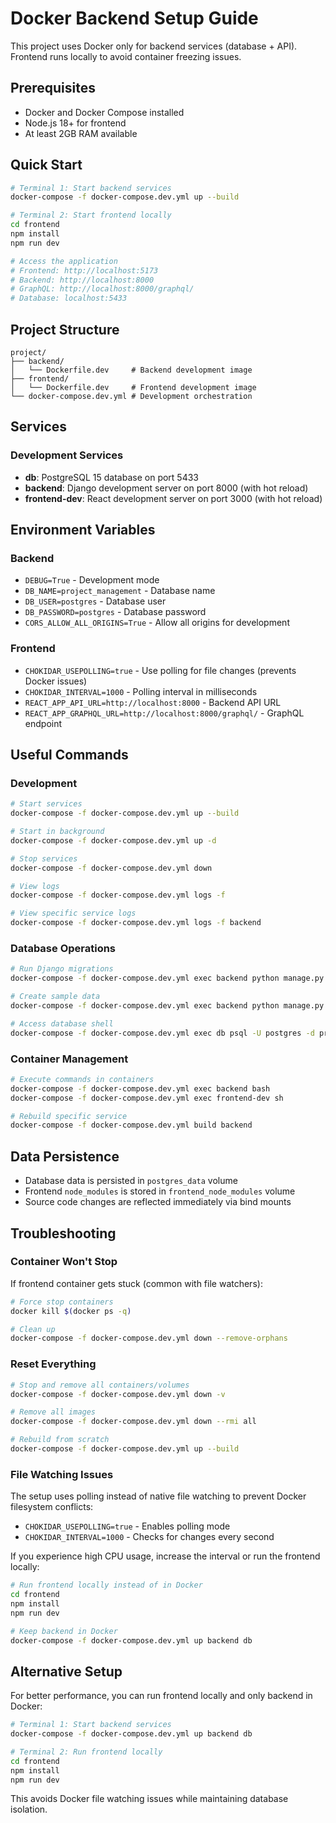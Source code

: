 # Docker Backend Setup Guide

This project uses Docker only for backend services (database + API). Frontend runs locally to avoid container freezing issues.

## Prerequisites

- Docker and Docker Compose installed
- Node.js 18+ for frontend
- At least 2GB RAM available

## Quick Start

```bash
# Terminal 1: Start backend services
docker-compose -f docker-compose.dev.yml up --build

# Terminal 2: Start frontend locally
cd frontend
npm install
npm run dev

# Access the application
# Frontend: http://localhost:5173
# Backend: http://localhost:8000
# GraphQL: http://localhost:8000/graphql/
# Database: localhost:5433
```

## Project Structure

```
project/
├── backend/
│   └── Dockerfile.dev     # Backend development image
├── frontend/
│   └── Dockerfile.dev     # Frontend development image  
└── docker-compose.dev.yml # Development orchestration
```

## Services

### Development Services
- **db**: PostgreSQL 15 database on port 5433
- **backend**: Django development server on port 8000 (with hot reload)
- **frontend-dev**: React development server on port 3000 (with hot reload)

## Environment Variables

### Backend
- `DEBUG=True` - Development mode
- `DB_NAME=project_management` - Database name
- `DB_USER=postgres` - Database user
- `DB_PASSWORD=postgres` - Database password
- `CORS_ALLOW_ALL_ORIGINS=True` - Allow all origins for development

### Frontend
- `CHOKIDAR_USEPOLLING=true` - Use polling for file changes (prevents Docker issues)
- `CHOKIDAR_INTERVAL=1000` - Polling interval in milliseconds
- `REACT_APP_API_URL=http://localhost:8000` - Backend API URL
- `REACT_APP_GRAPHQL_URL=http://localhost:8000/graphql/` - GraphQL endpoint

## Useful Commands

### Development
```bash
# Start services
docker-compose -f docker-compose.dev.yml up --build

# Start in background
docker-compose -f docker-compose.dev.yml up -d

# Stop services
docker-compose -f docker-compose.dev.yml down

# View logs
docker-compose -f docker-compose.dev.yml logs -f

# View specific service logs
docker-compose -f docker-compose.dev.yml logs -f backend
```

### Database Operations
```bash
# Run Django migrations
docker-compose -f docker-compose.dev.yml exec backend python manage.py migrate

# Create sample data
docker-compose -f docker-compose.dev.yml exec backend python manage.py create_sample_data

# Access database shell
docker-compose -f docker-compose.dev.yml exec db psql -U postgres -d project_management
```

### Container Management
```bash
# Execute commands in containers
docker-compose -f docker-compose.dev.yml exec backend bash
docker-compose -f docker-compose.dev.yml exec frontend-dev sh

# Rebuild specific service
docker-compose -f docker-compose.dev.yml build backend
```

## Data Persistence

- Database data is persisted in `postgres_data` volume
- Frontend `node_modules` is stored in `frontend_node_modules` volume
- Source code changes are reflected immediately via bind mounts

## Troubleshooting

### Container Won't Stop
If frontend container gets stuck (common with file watchers):
```bash
# Force stop containers
docker kill $(docker ps -q)

# Clean up
docker-compose -f docker-compose.dev.yml down --remove-orphans
```

### Reset Everything
```bash
# Stop and remove all containers/volumes
docker-compose -f docker-compose.dev.yml down -v

# Remove all images
docker-compose -f docker-compose.dev.yml down --rmi all

# Rebuild from scratch
docker-compose -f docker-compose.dev.yml up --build
```

### File Watching Issues
The setup uses polling instead of native file watching to prevent Docker filesystem conflicts:
- `CHOKIDAR_USEPOLLING=true` - Enables polling mode
- `CHOKIDAR_INTERVAL=1000` - Checks for changes every second

If you experience high CPU usage, increase the interval or run the frontend locally:

```bash
# Run frontend locally instead of in Docker
cd frontend
npm install
npm run dev

# Keep backend in Docker
docker-compose -f docker-compose.dev.yml up backend db
```

## Alternative Setup

For better performance, you can run frontend locally and only backend in Docker:

```bash
# Terminal 1: Start backend services
docker-compose -f docker-compose.dev.yml up backend db

# Terminal 2: Run frontend locally
cd frontend
npm install
npm run dev
```

This avoids Docker file watching issues while maintaining database isolation.